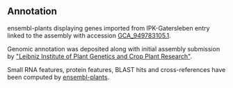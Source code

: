 **Annotation**
----------

ensembl-plants displaying genes imported from IPK-Gatersleben entry linked to the assembly with accession [GCA\_949783105.1](http://www.ebi.ac.uk/ena/data/view/GCA_949783105.1).

Genomic annotation was deposited along with initial assembly submission by ["Leibniz Institute of Plant Genetics and Crop Plant Research"](https://www.ipk-gatersleben.de/en/).

Small RNA features, protein features, BLAST hits and cross-references have been
computed by [ensembl-plants](https://plants.ensembl.org/info/genome/annotation/index.html).
